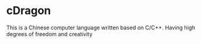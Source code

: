 # cDragon
This is a Chinese computer language written based on C/C++. Having high degrees of freedom and creativity
